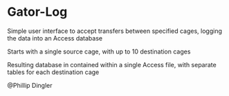 # Gator-Log
Simple user interface to accept transfers between specified cages, logging the data into an Access database

Starts with a single source cage, with up to 10 destination cages

Resulting database in contained within a single Access file, with separate tables for each destination cage

@Phillip Dingler
